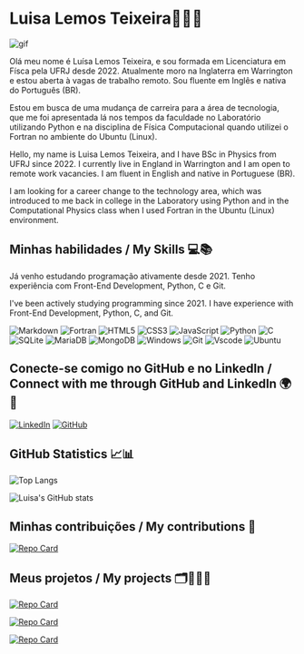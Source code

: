 # Luisa Lemos Teixeira👩🏻‍🏫
![gif](https://comunidade.querodobra.com.br/uploads/default/original/1X/3fd3ad17107f86794a6fb9aa6a94d704ec170eea.gif)

Olá meu nome é Luísa Lemos Teixeira, e sou formada em Licenciatura em Físca pela UFRJ desde 2022. Atualmente moro na Inglaterra em Warrington e estou aberta à vagas de trabalho remoto. Sou fluente em Inglês e nativa do Português (BR).

Estou em busca de uma mudança de carreira para a área de tecnologia, que me foi apresentada lá nos tempos da faculdade no Laboratório utilizando Python e na disciplina de Física Computacional quando utilizei o Fortran no ambiente do Ubuntu (Linux).

Hello, my name is Luisa Lemos Teixeira, and I have BSc in Physics from UFRJ since 2022. I currently live in England in Warrington and I am open to remote work vacancies. I am fluent in English and native in Portuguese (BR).

I am looking for a career change to the technology area, which was introduced to me back in college in the Laboratory using Python and in the Computational Physics class when I used Fortran in the Ubuntu (Linux) environment.

## Minhas habilidades / My Skills 💻📚
Já venho estudando programação ativamente desde 2021. Tenho experiência com Front-End Development, Python, C e Git.

I've been actively studying programming since 2021. I have experience with Front-End Development, Python, C, and Git.

![Markdown](https://img.shields.io/badge/Markdown-000?style=for-the-badge&logo=markdown)
![Fortran](https://img.shields.io/badge/Fortran-%23734F96.svg?style=for-the-badge&logo=fortran&logoColor=white)
![HTML5](https://img.shields.io/badge/HTML5-E34F26?style=for-the-badge&logo=html5&logoColor=white)
![CSS3](https://img.shields.io/badge/CSS3-1572B6?style=for-the-badge&logo=css3&logoColor=white)
![JavaScript](https://img.shields.io/badge/JavaScript-F7DF1E?style=for-the-badge&logo=javascript&logoColor=black)
![Python](https://img.shields.io/badge/python-3670A0?style=for-the-badge&logo=python&logoColor=ffdd54)
![C](https://img.shields.io/badge/C-00599C?style=for-the-badge&logo=c&logoColor=white)
![SQLite](https://img.shields.io/badge/SQLite-000?style=for-the-badge&logo=sqlite&logoColor=07405E)
![MariaDB](https://img.shields.io/badge/MariaDB-003545?style=for-the-badge&logo=mariadb&logoColor=white)
![MongoDB](https://img.shields.io/badge/MongoDB-%234ea94b.svg?style=for-the-badge&logo=mongodb&logoColor=white)
![Windows](https://img.shields.io/badge/Windows-000?style=for-the-badge&logo=windows&logoColor=2CA5E0)
![Git](https://img.shields.io/badge/GIT-E44C30?style=for-the-badge&logo=git&logoColor=white)
![Vscode](https://img.shields.io/badge/Vscode-007ACC?style=for-the-badge&logo=visual-studio-code&logoColor=white)
![Ubuntu](https://img.shields.io/badge/Ubuntu-35495E?style=for-the-badge&logo=ubuntu&logoColor=2CA5E0)


## Conecte-se comigo no GitHub e no LinkedIn / Connect with me through GitHub and LinkedIn 🌍📱

[![LinkedIn](https://img.shields.io/badge/LinkedIn-0077B5?style=for-the-badge&logo=linkedin&logoColor=white)](https://www.linkedin.com/in/luisa-lemos-teixeira/)
[![GitHub](https://img.shields.io/badge/GitHub-100000?style=for-the-badge&logo=github&logoColor=white)](https://github.com/Luisaphysics22)

## GitHub Statistics 📈📊

![Top Langs](https://github-readme-stats-git-masterrstaa-rickstaa.vercel.app/api/top-langs/?username=Luisaphysics22&show_icons=true&theme=neon)

![Luisa's GitHub stats](https://github-readme-stats.vercel.app/api?username=Luisaphysics22&show_icons=true&theme=neon)

## Minhas contribuições / My contributions 🎯

[![Repo Card](https://github-readme-stats.vercel.app/api/pin/?username=Luisaphysics22&repo=dio-lab-open-source&bg_color=000&border_color=30A3DC&show_icons=true&theme=neon)](https://github.com/Luisaphysics22/dio-lab-open-source)


## Meus projetos / My projects 🗂️👩🏻‍💻

[![Repo Card](https://github-readme-stats.vercel.app/api/pin/?username=Luisaphysics22&repo=banking_system_luisa_l_teixeira&bg_color=000&border_color=30A3DC&show_icons=true&theme=neon)](https://github.com/Luisaphysics22/banking_system_luisa_l_teixeira.git)

[![Repo Card](https://github-readme-stats.vercel.app/api/pin/?username=Luisaphysics22&repo=new_banking_system&bg_color=000&border_color=30A3DC&show_icons=true&theme=neon)](https://github.com/Luisaphysics22/new_banking_system.git)

[![Repo Card](https://github-readme-stats.vercel.app/api/pin/?username=Luisaphysics22&repo=secret_word_game&bg_color=000&border_color=30A3DC&show_icons=true&theme=neon)](https://github.com/Luisaphysics22/secret_word_game.git)

